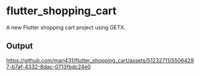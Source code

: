 # flutter_shopping_cart

A new Flutter shopping cart  project using GETX.

## Output

https://github.com/mari431/flutter_shopping_cart/assets/51232711/55064297-b7af-4332-8dac-0713fbdc24e0

